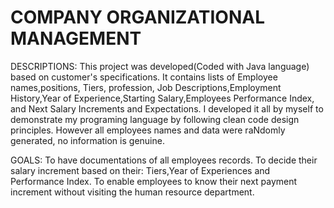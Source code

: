 # COMPANY ORGANIZATIONAL MANAGEMENT

DESCRIPTIONS: 
This project was developed(Coded with Java language) based on customer's specifications. It contains lists of Employee names,positions, Tiers, profession, Job Descriptions,Employment History,Year of Experience,Starting Salary,Employees Performance Index, and Next Salary Increments and Expectations.
I developed it all by myself to demonstrate my programing language by following clean code design principles. However all employees names and data were raNdomly generated, no information is genuine.
 
GOALS: 
To have documentations of all employees records. 
To decide their salary increment based on their: Tiers,Year of Experiences and Performance Index.
To enable employees to know their next payment increment without visiting the human resource department.

